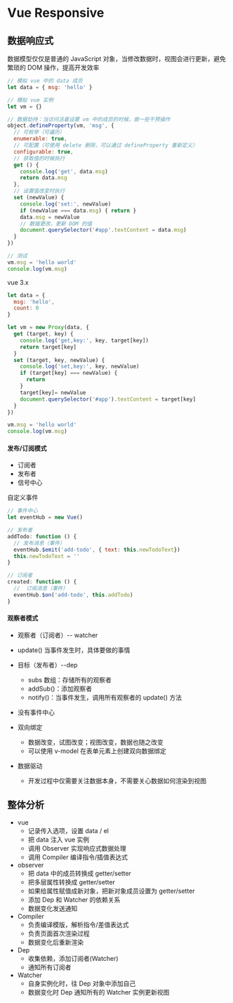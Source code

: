 # Vue Responsive

## 数据响应式

数据模型仅仅是普通的 JavaScript 对象，当修改数据时，视图会进行更新，避免繁琐的 DOM 操作，提高开发效率

```js
// 模拟 vue 中的 data 成员
let data = { msg: 'hello' }

// 模拟 vue 实例
let vm = {}

// 数据劫持：当访问活着设置 vm 中的成员的时候，做一些干预操作
object.defineProperty(vm, 'msg', {
  // 可枚举（可遍历）
  enumerable: true,
  // 可配置（可使用 delete 删除，可以通过 defineProperty 重新定义）
  configurable: true,
  // 获取值的时候执行
  get () {
    console.log('get', data.msg)
    return data.msg
  },
  // 设置值改变时执行
  set (newValue) {
    console.log('set:', newValue)
    if (newValue === data.msg) { return }
    data.msg = newValue
    // 数据更改，更新 DOM 的值
    document.querySelector('#app'.textContent = data.msg)
  }
})

// 测试
vm.msg = 'hello world'
console.log(vm.msg)
```

vue 3.x

```js
let data = {
  msg: 'hello',
  count: 0
}

let vm = new Proxy(data, {
  get (target, key) {
    console.log('get,key:', key, target[key])
    return target[key]
  }
  set (target, key, newValue) {
    console.log('set,key:', key, newValue)
    if (target[key] === newValue) {
      return
    }
    target[key]= newValue
    document.querySelector('#app').textContent = target[key]
  }
})

vm.msg = 'hello world'
console.log(vm.msg)
```

#### 发布/订阅模式
- 订阅者
- 发布者
- 信号中心

自定义事件
```js
// 事件中心
let eventHub = new Vue()

// 发布者
addTodo: function () {
  // 发布消息（事件）
  eventHub.$emit('add-todo', { text: this.newTodoText})
  this.newTodoText = ''
}

// 订阅者
created: function () {
  //  订阅消息（事件）
  eventHub.$on('add-todo', this.addTodo)
}
```

#### 观察者模式
- 观察者（订阅者）-- watcher
- update() 当事件发生时，具体要做的事情

- 目标（发布者）--dep
  - subs 数组：存储所有的观察者
  - addSub()：添加观察者 
  - notify()：当事件发生，调用所有观察者的 update() 方法
- 没有事件中心
- 双向绑定
  - 数据改变，试图改变；视图改变，数据也随之改变
  - 可以使用 v-model 在表单元素上创建双向数据绑定
- 数据驱动
  - 开发过程中仅需要关注数据本身，不需要关心数据如何渲染到视图

## 整体分析
- vue
  - 记录传入选项，设置 data / el
  - 把 data 注入 vue 实例
  - 调用 Observer 实现响应式数据处理
  - 调用 Compiler 编译指令/插值表达式
- observer
  - 把 data 中的成员转换成 getter/setter
  - 把多层属性转换成 getter/setter
  - 如果给属性赋值成新对象，把新对象成员设置为 getter/setter
  - 添加 Dep 和 Watcher 的依赖关系
  - 数据变化发送通知
- Compiler
  - 负责编译模版，解析指令/差值表达式
  - 负责页面首次渲染过程
  - 数据变化后重新渲染
- Dep
  - 收集依赖，添加订阅者(Watcher)
  - 通知所有订阅者
- Watcher
  - 自身实例化时，往 Dep 对象中添加自己
  - 数据变化时 Dep 通知所有的 Watcher 实例更新视图
